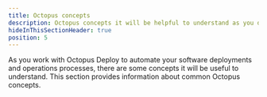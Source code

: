 ```yaml
---
title: Octopus concepts
description: Octopus concepts it will be helpful to understand as you design deployment process,  and manage your releases and operations processes.
hideInThisSectionHeader: true
position: 5
---
```


As you work with Octopus Deploy to automate your software deployments and operations processes, there are some concepts it will be useful to understand. This section provides information about common Octopus concepts.
